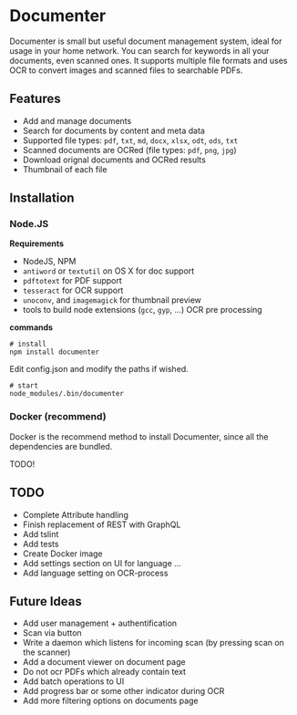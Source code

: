 # Documenter

Documenter is small but useful document management system, ideal for usage in your home network. You can search for keywords in all your documents, even scanned ones. It supports multiple file formats and uses OCR to convert images and scanned files to searchable PDFs.

## Features

- Add and manage documents
- Search for documents by content and meta data
- Supported file types: `pdf`, `txt`, `md`, `docx`, `xlsx`, `odt`, `ods`, `txt`
- Scanned documents are OCRed (file types: `pdf`, `png`, `jpg`)
- Download orignal documents and OCRed results
- Thumbnail of each file

## Installation

### Node.JS

**Requirements**

- NodeJS, NPM
- `antiword` or `textutil` on OS X for doc support
- `pdftotext` for PDF support
- `tesseract` for OCR support
- `unoconv`, and `imagemagick` for thumbnail preview
- tools to build node extensions (`gcc`, `gyp`, ...) OCR pre processing

**commands**

	# install
	npm install documenter 

Edit config.json and modify the paths if wished.

	# start
	node_modules/.bin/documenter 

### Docker (recommend)

Docker is the recommend method to install Documenter, since all the dependencies are bundled.

TODO!



## TODO

- Complete Attribute handling
- Finish replacement of REST with GraphQL
- Add tslint
- Add tests
- Create Docker image
- Add settings section on UI for language ...
- Add language setting on OCR-process

## Future Ideas
- Add user management + authentification
- Scan via button
- Write a daemon which listens for incoming scan (by pressing scan on the scanner)
- Add a document viewer on document page
- Do not ocr PDFs which already contain text
- Add batch operations to UI
- Add progress bar or some other indicator during OCR
- Add more filtering options on documents page
